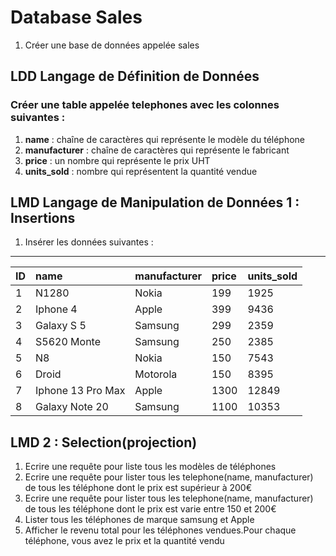 # Database Sales 
1. Créer une base de données appelée sales

## LDD Langage de Définition de Données
### Créer une table appelée telephones avec les colonnes suivantes :
   1. **name** : chaîne de caractères qui représente le modèle du téléphone
   2. **manufacturer** : chaîne de caractères qui représente le fabricant
   3. **price** :  un nombre qui représente le prix UHT
   4. **units_sold** : nombre qui représentent la quantité vendue

## LMD Langage de Manipulation de Données 1 : Insertions
1. Insérer les données suivantes : 
-----------------------------------
| ID | name | manufacturer | price | units_sold |
| :---- | :---- | :----------- | :---- | :--------- |
| 1 | N1280 | Nokia | 199 |1925|
| 2 | Iphone 4 | Apple | 399 | 9436 |
| 3 | Galaxy S 5 | Samsung | 299 | 2359 |
| 4 | S5620 Monte | Samsung | 250 | 2385 |
| 5 | N8 | Nokia | 150 | 7543 |
| 6 | Droid | Motorola | 150 | 8395 |
| 7 | Iphone 13 Pro Max | Apple | 1300 | 12849 |
| 8 | Galaxy Note 20 | Samsung | 1100 | 10353 |

## LMD 2 : Selection(projection)
   1. Ecrire une requête pour liste tous les modèles de téléphones
   2. Ecrire une requête pour lister tous les telephone(name, manufacturer) de tous les téléphone dont le prix est supérieur à 200€
   3. Ecrire une requête pour lister tous les telephone(name, manufacturer) de tous les téléphone dont le prix est varie entre 150 et 200€
   4. Lister tous les téléphones de marque samsung et Apple
   5. Afficher le revenu total pour les téléphones vendues.Pour chaque téléphone, vous avez le prix et la quantité vendu

